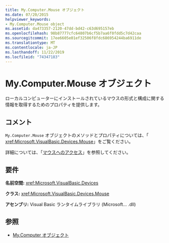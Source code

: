 ```yaml
---
title: My.Computer.Mouse オブジェクト
ms.date: 07/20/2015
helpviewer_keywords:
- My.Computer.Mouse object
ms.assetid: da473357-2120-47dd-bd42-c63d695157eb
ms.openlocfilehash: 98b87777cfc64807b6cf5b7aa6f0fdd5c7d42caa
ms.sourcegitcommit: 17ee6605e01ef32506f8fdc686954244ba6911de
ms.translationtype: MT
ms.contentlocale: ja-JP
ms.lasthandoff: 11/22/2019
ms.locfileid: "74347183"
---
```

# <a name="mycomputermouse-object"></a>My.Computer.Mouse オブジェクト
ローカルコンピューターにインストールされているマウスの形式と構成に関する情報を取得するためのプロパティを提供します。  
  
## <a name="remarks"></a>コメント  
 `My.Computer.Mouse` オブジェクトのメソッドとプロパティについては、「 <xref:Microsoft.VisualBasic.Devices.Mouse>」をご覧ください。  
  
 詳細については、「[マウスへのアクセス](../../../visual-basic/developing-apps/programming/computer-resources/accessing-the-mouse.md)」を参照してください。  
  
## <a name="requirements"></a>要件  
 **名前空間:** <xref:Microsoft.VisualBasic.Devices>  
  
 **クラス:** <xref:Microsoft.VisualBasic.Devices.Mouse>  
  
 **アセンブリ:** Visual Basic ランタイムライブラリ (Microsoft... .dll)  
  
## <a name="see-also"></a>参照

- [My.Computer オブジェクト](../../../visual-basic/language-reference/objects/my-computer-object.md)
